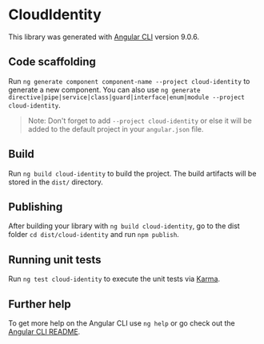 # CloudIdentity

This library was generated with [Angular CLI](https://github.com/angular/angular-cli) version 9.0.6.

## Code scaffolding

Run `ng generate component component-name --project cloud-identity` to generate a new component. You can also use `ng generate directive|pipe|service|class|guard|interface|enum|module --project cloud-identity`.
> Note: Don't forget to add `--project cloud-identity` or else it will be added to the default project in your `angular.json` file. 

## Build

Run `ng build cloud-identity` to build the project. The build artifacts will be stored in the `dist/` directory.

## Publishing

After building your library with `ng build cloud-identity`, go to the dist folder `cd dist/cloud-identity` and run `npm publish`.

## Running unit tests

Run `ng test cloud-identity` to execute the unit tests via [Karma](https://karma-runner.github.io).

## Further help

To get more help on the Angular CLI use `ng help` or go check out the [Angular CLI README](https://github.com/angular/angular-cli/blob/master/README.md).
